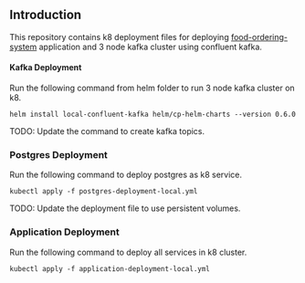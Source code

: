 
## Introduction

This repository contains k8 deployment files for deploying [food-ordering-system](https://github.com/muditshukla3/food-ordering-system) application and 3 node kafka cluster using confluent kafka.

#### Kafka Deployment
Run the following command from helm folder to run 3 node kafka cluster on k8.
```
helm install local-confluent-kafka helm/cp-helm-charts --version 0.6.0
```
TODO: Update the command to create kafka topics.

### Postgres Deployment
Run the following command to deploy postgres as k8 service.
```
kubectl apply -f postgres-deployment-local.yml
```
TODO: Update the deployment file to use persistent volumes.
### Application Deployment
Run the following command to deploy all services in k8 cluster.
```
kubectl apply -f application-deployment-local.yml
```